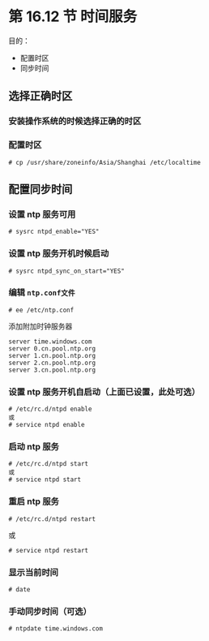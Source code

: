 # 第 16.12 节 时间服务

&#x20;目的：

- 配置时区
- 同步时间

## 选择正确时区

### 安装操作系统的时候选择正确的时区

### 配置时区

```shell-session
# cp /usr/share/zoneinfo/Asia/Shanghai /etc/localtime
```

## 配置同步时间

### 设置 ntp 服务可用

```shell-session
# sysrc ntpd_enable="YES"
```

### 设置 ntp 服务开机时候启动

```shell-session
# sysrc ntpd_sync_on_start="YES"
```

### 编辑 `ntp.conf文件`

```shell-session
# ee /etc/ntp.conf
```

添加附加时钟服务器

```shell-session
server time.windows.com
server 0.cn.pool.ntp.org
server 1.cn.pool.ntp.org
server 2.cn.pool.ntp.org
server 3.cn.pool.ntp.org
```

### 设置 ntp 服务开机自启动（上面已设置，此处可选）

```shell-session
# /etc/rc.d/ntpd enable
或
# service ntpd enable
```

### 启动 ntp 服务

```shell-session
# /etc/rc.d/ntpd start
或
# service ntpd start
```

### 重启 ntp 服务

```shell-session
# /etc/rc.d/ntpd restart
```

或

```shell-session
# service ntpd restart
```

### 显示当前时间

```shell-session
# date
```

### 手动同步时间（可选）

```shell-session
# ntpdate time.windows.com
```
